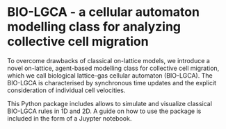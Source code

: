 # BIO-LGCA - a cellular automaton modelling class for analyzing collective cell migration

To overcome drawbacks of classical on-lattice models, we introduce a novel on-lattice, agent-based modelling class for collective cell migration, which we call biological lattice-gas cellular automaton (BIO-LGCA). The BIO-LGCA is characterised by synchronous time updates and the explicit consideration of individual cell velocities.

This Python package includes allows to simulate and visualize classical BIO-LGCA rules in 1D and 2D. 
A guide on how to use the package is included in the form of a Juypter notebook.
